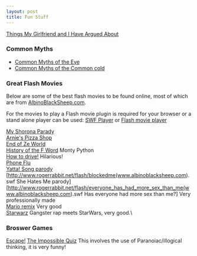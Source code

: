 ```yaml
---
layout: post 
title: Fun Stuff
---
```


[Things My Girlfriend and I Have Argued
About](http://www.mil-millington.com/)

### Common Myths

-   [Common Myths of the Eye](Myths_(Eye) "wikilink")
-   [Common Myths of the Common cold](Myths_(Common_Cold) "wikilink")

### Great Flash Movies

Below are some of the best flash movies to be found online, most of
which are from [AlbinoBlackSheep.com](http://www.albinoblacksheep.com).

For the movies to play a Flash movie plugin is required for your browser
or a stand alone player can be used: [SWF
Player](http://www.globfx.com/downloads/swfplayer/) or [Flash movie
player](http://www.eolsoft.com/freeware/flash_movie_player/)

[My Shorona Parady](http://www.rogerrabbit.net/flash/9Coronoas.swf)\
[Arnie\'s Pizza
Shop](http://www.rogerrabbit.net/flash/ArniesPizzaShop.swf)\
[End of Ze World](http://www.rogerrabbit.net/flash/EndofZeWorld.swf)\
[History of the F
Word](http://www.rogerrabbit.net/flash/HistoryOfTheFWord.swf) Monty
Python\
[How to drive!](http://www.rogerrabbit.net/flash/HowToDrive.swf)
Hilarious!\
[Phone Flu](http://www.rogerrabbit.net/flash/PhoneFlu.swf)\
[Yatta! Song parody](http://www.rogerrabbit.net/flash/Yatta.swf)\
\[<http://www.rogerrabbit.net/flash/blockedme(www.albinoblacksheep.com>).swf
She Hates Me parody\]\
\[<http://www.rogerrabbit.net/flash/everyone_has_had_more_sex_than_me(www.albinoblacksheep.com>).swf
Has everyone had more sex than me?\] Very professionally made\
[Mario remix](http://www.rogerrabbit.net/flash/mario.swf) Very good\
[Starwarz](http://www.rogerrabbit.net/flash/starwarz.swf) Gangster rap
meets StarWars, very good.\

### Broswer Games

[Escape!](http://members.iinet.net.au/~pontipak/redsquare.html) [The
Impossible
Quiz](http://webgames.visionmind.net/play/impossible-quiz.html) This
involves the use of Paranoiac/illogical thinking, it is very funny!
